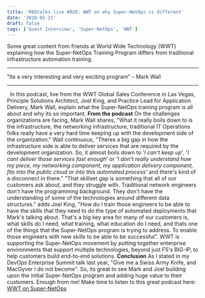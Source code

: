 ```yaml
---
title: 'REDtalks.live #026: WWT on why Super-NetOps is different'
date: '2018-02-21'
draft: false
tags: ['Guest Interview', 'Super-NetOps', 'WWT']
---
```


Some great content from friends at World Wide Technology (WWT) explaining how the Super-NetOps Training Program differs from traditional infrastructure automation training.

* * *

"Its a very interesting and very exciting program" – Mark Wall

* * *

  In this podcast, live from the WWT Global Sales Conference in Las Vegas, Principle Solutions Architect, Joel King, and Practice Lead for Application Delivery, Mark Wall, explain what the Super-NetOps training program is all about and why its so important. **From the podcast** On the challenges organizations are facing, Mark Wall shares, "What it really boils down to is the infrastructure, the networking infrastructure, traditional IT Operations folks really have a very hard time keeping up with the development side of the organization." Wall continuous, "Theres a big gap in how the infrastructure side is able to deliver services that are required by the development organization. So, it almost boils down to '_I can't keep up_', '_I cant deliver those services fast enough_' or '_I don't really understand how my piece, my networking component, my application delivery component, fits into the public cloud or into this automated process'_ and there's kind of a disconnect in there." "That skillset gap is something that all of our customers ask about, and they struggle with. Traditional network engineers don't have the programming background. They don't have the understanding of some of the technologies around different data structures." adds Joel King, "How do I train those engineers to be able to have the skills that they need to do the type of automated deployments that Mark's talking about. That's a big key area for many of our customers is, what skills do I need, what training, what education do I need, and thats one of the things that the Super-NetOps program is trying to address. To enable those engineers with new skills to be able to be successful". WWT is supporting the Super-NetOps movement by putting together enterprise environments that support multiple technologies, beyond just F5's BIG-IP, to help customers build end-to-end solutions. **Conclusion** As I stated in my DevOps Enterprise Summit talk last year, "Give me a Swiss Army Knife, and MacGyver I do not become". So, its great to see Mark and Joel building upon the initial Super-NetOps program and adding huge value to their customers. Enough from me! Make time to listen to this great podcast here: [WWT on Super-NetOps](http://tec17.libsyn.com/f5-super-devops-training)